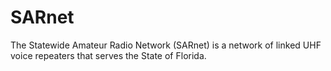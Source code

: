 # SARnet
The Statewide Amateur Radio Network (SARnet) is a network of linked UHF voice repeaters that serves the State of Florida.
